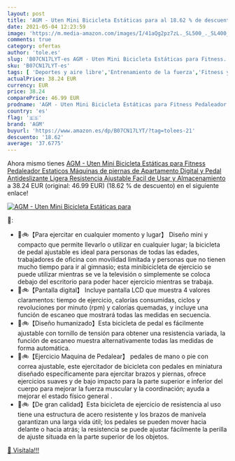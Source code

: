 ```yaml
---
layout: post
title: 'AGM - Uten Mini Bicicleta Estáticas para al 18.62 % de descuento'
date: 2021-05-04 12:23:59
image: 'https://m.media-amazon.com/images/I/41aQg2pz7zL._SL500_._SL400_.jpg'
comments: true
category: ofertas
author: 'tole.es'
slug: 'B07CN17LYT-es AGM - Uten Mini Bicicleta Estáticas para Fitness...'
sku: 'B07CN17LYT-es'
tags: [ 'Deportes y aire libre','Entrenamiento de la fuerza','Fitness y ejercicio','Máquinas de piernas','agm','bicicleta', ]
actualPrice: 38.24 EUR
currency: EUR
price: 38.24
comparePrice: 46.99 EUR
prodname: 'AGM - Uten Mini Bicicleta Estáticas para Fitness Pedaleador Estaticos Máquinas de piernas de Apartamento Digital y Pedal Antideslizante  Ligera  Resistencia Ajustable Facil de Usar y Almacenamiento'
country: 'es'
flag: '🇪🇸'
brand: 'AGM'
buyurl: 'https://www.amazon.es/dp/B07CN17LYT/?tag=tolees-21'
descuento: '18.62'
average: '37.6775'
---
```


Ahora mismo tienes [AGM - Uten Mini Bicicleta Estáticas para Fitness Pedaleador Estaticos Máquinas de piernas de Apartamento Digital y Pedal Antideslizante  Ligera  Resistencia Ajustable Facil de Usar y Almacenamiento](https://www.amazon.es/dp/B07CN17LYT/?tag=tolees-21) a 38.24 EUR (original: 46.99 EUR) (18.62 %  de descuento) en el siguiente enlace!

[![AGM - Uten Mini Bicicleta Estáticas para](https://m.media-amazon.com/images/I/41aQg2pz7zL._SL500_._SL400_.jpg)](https://www.amazon.es/dp/B07CN17LYT/?tag=tolees-21)

🔎:

- 🚶🚲【Para ejercitar en cualquier momento y lugar】 Diseño mini y compacto que permite llevarlo o utilizar en cualquier lugar; la bicicleta de pedal ajustable es ideal para personas de todas las edades, trabajadores de oficina con movilidad limitada y personas que no tienen mucho tiempo para ir al gimnasio; esta minibicicleta de ejercicio se puede utilizar mientras se ve la televisión o simplemente se coloca debajo del escritorio para poder hacer ejercicio mientras se trabaja.
- 🚶🚲【Pantalla digital】 Incluye pantalla LCD que muestra 4 valores claramentos: tiempo de ejercicio, calorías consumidas, ciclos y revoluciones por minuto (rpm) y calorías quemadas, y incluye una función de escaneo que mostrará todas las medidas en secuencia.
- 🚶🚲【Diseño humanizado】Esta bicicleta de pedal es fácilmente ajustable con tornillo de tensión para obtener una resistencia variada, la función de escaneo muestra alternativamente todas las medidas de forma automática.
- 🚶🚲【Ejercicio Maquina de Pedalear】 pedales de mano o pie con correa ajustable, este ejercitador de bicicleta con pedales en miniatura diseñado específicamente para ejercitar brazos y piernas, ofrece ejercicios suaves y de bajo impacto para la parte superior e inferior del cuerpo para mejorar la fuerza muscular y la coordinación; ayuda a mejorar el estado físico general .
- 🚶🚲【De gran calidad】Esta bicicleta de ejercicio de resistencia al uso tiene una estructura de acero resistente y los brazos de manivela garantizan una larga vida útil; los pedales se pueden mover hacia delante o hacia atrás; la resistencia se puede ajustar fácilmente la perilla de ajuste situada en la parte superior de los objetos.

[🛒 Visítala!!!](https://www.amazon.es/dp/B07CN17LYT/?tag=tolees-21)
